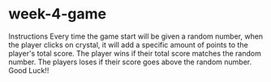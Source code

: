 # week-4-game
Instructions
Every time the game start will be given a random number,
when the player clicks on crystal, it will add a specific amount of points
to the player's total score. The player wins if their total score matches the
random number. The players loses if their score goes above the random number. Good Luck!!
